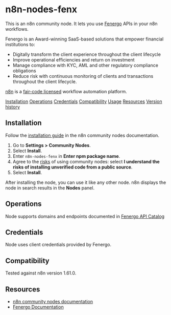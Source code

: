 # n8n-nodes-fenx

This is an n8n community node. It lets you use [Fenergo](https://www.fenergo.com) APIs in your n8n workflows.

Fenergo is an Award-winning SaaS-based solutions that empower financial institutions to:

- Digitally transform the client experience throughout the client lifecycle
- Improve operational efficiencies and return on investment
- Manage compliance with KYC, AML and other regulatory compliance obligations
- Reduce risk with continuous monitoring of clients and transactions throughout the client lifecycle.

[n8n](https://n8n.io/) is a [fair-code licensed](https://docs.n8n.io/reference/license/) workflow automation platform.

[Installation](#installation)
[Operations](#operations)
[Credentials](#credentials)
[Compatibility](#compatibility)
[Usage](#usage)
[Resources](#resources)
[Version history](#version-history)

## Installation

Follow the [installation guide](https://docs.n8n.io/integrations/community-nodes/installation/) in the n8n community nodes documentation.

1. Go to **Settings > Community Nodes**.
2. Select **Install**.
3. Enter `n8n-nodes-fenx` in **Enter npm package name**.
4. Agree to the [risks](https://docs.n8n.io/integrations/community-nodes/risks/) of using community nodes: select **I understand the risks of installing unverified code from a public source**.
5. Select **Install**.

After installing the node, you can use it like any other node. n8n displays the node in search results in the **Nodes** panel.

## Operations

Node supports domains and endpoints documented in [Fenergo API Catalog](https://docs.fenergox.com/api-docs/fenergo-saas-api-specifications/introduction)

## Credentials

Node uses client credentials provided by Fenergo.

## Compatibility

Tested against n8n version 1.61.0.

## Resources

* [n8n community nodes documentation](https://docs.n8n.io/integrations/community-nodes/)
* [Fenergo Documentation](https://docs.fenergox.com)
